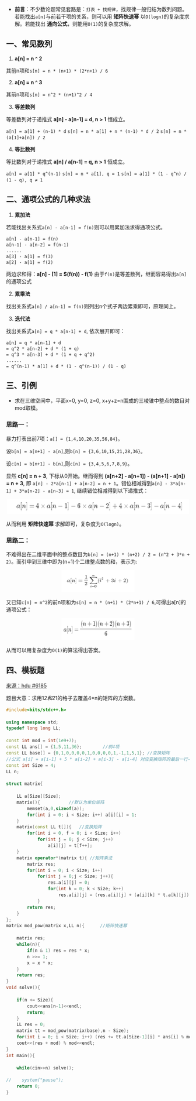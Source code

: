 
* **前言**：不少数论题常见套路是：`打表 + 找规律`，找规律一般归结为数列问题。若能找出`a[n]`与前若干项的关系，则可以用 **矩阵快速幂** 以`O(logn)`的复杂度求解。若能找出 **通向公式**，则能用`O(1)`的复杂度求解。

## 一、常见数列
1. **a[n] = n ^ 2**

其前n项和`s[n] = n * (n+1) * (2*n+1) / 6`

2. **a[n] = n ^ 3**

其前n项和`s[n] = n^2 * (n+1)^2 / 4`

3. **等差数列**

等差数列对于递推式 **a[n] - a[n-1] = d, n > 1** 恒成立。

`a[n] = a[1] + (n-1) * d`
`s[n] = n * a[1] + n * (n-1) * d / 2`
`s[n] = n * (a[1]+a[n]) / 2`

4. **等比数列**

等比数列对于递推式 **a[n] / a[n-1] = q, n > 1** 恒成立。

`a[n] = a[1] * q^(n-1)`
`s[n] = n * a[1], q = 1`
`s[n] = a[1] * (1 - q^n) / (1 - q), q ≠ 1`

## 二、通项公式的几种求法

1. **累加法**

若能找出关系式`a[n] - a[n-1] = f(n)`则可以用累加法求得通项公式。

```
a[n] - a[n-1] = f(n)
a[n-1] - a[n-2] = f(n-1)
......
a[3] - a[1] = f(3)
a[2] - a[1] = f(2)
```

两边求和得：**a[n] - [1] = S(f(n)) - f(1)** 由于`f(n)`是等差数列，继而容易得出`a[n]`的通项公式

2. **累乘法**

找出关系式`a[n] / a[n-1] = f(n)`则列出n个式子两边累乘即可，原理同上。

3. **迭代法**

找出关系式`a[n] = q * a[n-1] + d`, 依次展开即可：

```
a[n] = q * a[n-1] + d
= q^2 * a[n-2] + d * (1 + q)
= q^3 * a[n-3] + d * (1 + q + q^2)
......
= q^(n-1) * a[1] + d * (1 - q^(n-1)) / (1 - q)
```

## 三、引例

* 求在三维空间中，平面x=0, y=0, z=0, x+y+z=n围成的三棱锥中整点的数目对mod取模。

### 思路一：

暴力打表出前7项：`a[] = {1,4,10,20,35,56,84}`。

设`b[n] = a[n+1] - a[n]`,则`b[n] = {3,6,10,15,21,28,36}`。

设`c[n] = b[n+1] - b[n]`,则`c[n] = {3,4,5,6,7,8,9}`。

显然 **c[n] = n + 3**, 下标从0开始。继而得到 **(a[n+2] - a[n+1]) - (a[n+1] - a[n]) = n + 3**, 即 `a[n] - 2*a[n-1] + a[n-2] = n + 1`。错位相减得到`a[n] - 3*a[n-1] + 3*a[n-2] - a[n-3] = 1`, 继续错位相减得到以下递推式：

<p style="text-align:center"><img src="_image/shu_1.png" width="500" height="40" /></p>

从而利用 **矩阵快速幂** 求解即可，复杂度为`O(logn)`。

### 思路二：

不难得出在二维平面中的整点数目为`b[n] = (n+1) * (n+2) / 2 = (n^2 + 3*n + 2)`。而引申到三维中即为(n+1)个二维整点数的和，表示为:

<p style="text-align:center"><img src="_image/shu_2.png" width="200" height="60" /></p>

又已知`c[n] = n^2`的前n项和为`s[n] = n * (n+1) * (2*n+1) / 6`,可得出a[n]的通项公式：

<p style="text-align:center"><img src="_image/shu_3.png" width="200" height="60" /></p>

从而可以用复杂度为`O(1)`的算法得出答案。

## 四、模板题

[来源：hdu #6185](http://acm.hdu.edu.cn/showproblem.php?pid=6185)

题目大意：求用1*2和2*1的格子去覆盖4*n的矩阵的方案数。

```c++
#include<bits/stdc++.h>

using namespace std;
typedef long long LL;

const int mod = int(1e9+7);
const LL ans[] = {1,5,11,36};        //前4项
const LL base[] = {0,1,0,0,0,0,1,0,0,0,0,1,-1,1,5,1}; //变换矩阵
//公式 a[i] = a[i-1] + 5 * a[i-2] + a[i-3] - a[i-4] 对应变换矩阵的最后一行-1,1,5,1
const int Size = 4;
LL n;

struct matrix{

    LL a[Size][Size];
    matrix(){           //默认为单位矩阵
        memset(a,0,sizeof(a));
        for(int i = 0; i < Size; i++) a[i][i] = 1;
    }
    matrix(const LL t[]){   //变换矩阵
        for(int i = 0, f = 0; i < Size; i++)
            for(int j = 0; j < Size; j++)
                a[i][j] = t[f++];
    }
    matrix operator*(matrix t){ //矩阵乘法
        matrix res;
        for(int i = 0; i < Size; i++)
            for(int j = 0;j < Size; j++){
                res.a[i][j] = 0;
                for(int k = 0; k < Size; k++)
                    res.a[i][j] = (res.a[i][j] + (a[i][k] * t.a[k][j]) % mod) % mod;
            }
        return res;
    }
};
matrix mod_pow(matrix x,LL n){      //矩阵快速幂

    matrix res;
    while(n){
        if(n & 1) res = res * x;
        n >>= 1;
        x = x * x;
    }
    return res;
}
void solve(){

    if(n <= Size){
        cout<<ans[n-1]<<endl;
        return;
    }
    LL res = 0;
    matrix tt = mod_pow(matrix(base),n - Size);
    for(int i = 0; i < Size; i++) (res += tt.a[Size-1][i] * ans[i] % mod) %= mod;
    cout<<(res + mod) % mod<<endl;
}
int main(){

    while(cin>>n) solve();

//    system("pause");
    return 0;
}
```
